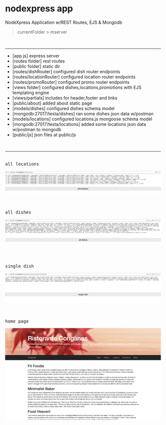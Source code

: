 # nodexpress app

NodeXpress Application w/REST Routes, EJS & Mongodb
> currentFolder > mserver


<br/>

------


- [app.js] express server
- [routes folder] rest routes
- [public folder] static dir
- [routes/dishRouter] configured dish router endpoints
- [routes/locationRouter] configured location router endpoints
- [routes/promoRouter] configured promo router endpoints
- [views folder] configured dishes,locations,promotions with EJS templating engine
- [views/partials] includes for header,footer and links 
- [public/about] added about static page
- [models/dishes] configured dishes schema model
- [mongodb:27017/testa/dishes] ran some dishes json data w/postman
- [models/locations] configured locations.js mongoose schema model
- [mongodb:27017/testa/locations] added some locations json data w/postman to mongodb
- [public/js] json files at public/js





<br/>
<hr/>

<br />
<kbd>all locations</kbd>

<br />

![](mserver/public/images/all-locations.png)

<br/>


<br />
<kbd>all dishes</kbd>

<br />

![](mserver/public/images/all-dishes.png)

<br/>


<br />
<kbd>single dish</kbd>

<br />

![](mserver/public/images/single-dish.png)

<br/>


<br />
<kbd>home page</kbd>

<br />

![](mserver/public/images/home-page.png)

<br/>










